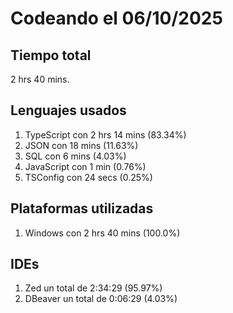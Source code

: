 # Codeando el 06/10/2025

## Tiempo total
2 hrs 40 mins.

## Lenguajes usados
1. TypeScript con 2 hrs 14 mins (83.34%)
1. JSON con 18 mins (11.63%)
1. SQL con 6 mins (4.03%)
1. JavaScript con 1 min (0.76%)
1. TSConfig con 24 secs (0.25%)

## Plataformas utilizadas
1. Windows con 2 hrs 40 mins (100.0%)

## IDEs
1. Zed un total de 2:34:29 (95.97%)
1. DBeaver un total de 0:06:29 (4.03%)
